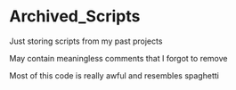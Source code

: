 # Archived_Scripts

Just storing scripts from my past projects

May contain meaningless comments that I forgot to remove

Most of this code is really awful and resembles spaghetti
